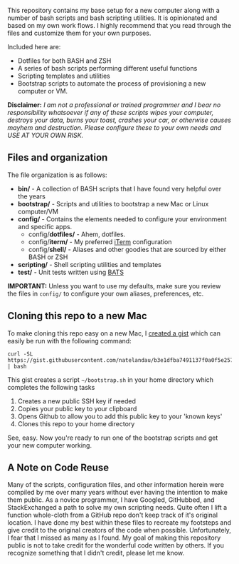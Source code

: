 This repository contains my base setup for a new computer along with a number of bash scripts and bash scripting utilities.  It is opinionated and based on my own work flows. I highly recommend that you read through the files and customize them for your own purposes.

Included here are:

* Dotfiles for both BASH and ZSH
* A series of bash scripts performing different useful functions
* Scripting templates and utilities
* Bootstrap scripts to automate the process of provisioning a new computer or VM.

**Disclaimer:**  *I am not a professional or trained programmer and I bear no responsibility whatsoever if any of these scripts wipes your computer, destroys your data, burns your toast, crashes your car, or otherwise causes mayhem and destruction. Please configure these to your own needs and USE AT YOUR OWN RISK.*

## Files and organization
The file organization is as follows:

* **bin/** - A collection of BASH scripts that I have found very helpful over the years
* **bootstrap/** - Scripts and utilities to bootstrap a new Mac or Linux computer/VM
* **config/** - Contains the elements needed to configure your environment and specific apps.
  * config/**dotfiles/** - Ahem, dotfiles.
  * config/**iterm/** - My preferred [iTerm](https://www.iterm2.com) configuration
  * config/**shell/** - Aliases and other goodies that are sourced by either BASH or ZSH
* **scripting/** - Shell scripting utilities and templates
* **test/** - Unit tests written using [BATS](https://github.com/sstephenson/bats)

**IMPORTANT:** Unless you want to use my defaults, make sure you review the files in `config/` to configure your own aliases, preferences, etc.

## Cloning this repo to a new Mac
To make cloning this repo easy on a new Mac, I [created a gist](https://gist.github.com/natelandau/b3e1dfba7491137f0a0f5e25721fffc2) which can easily be run with the following command:

```
curl -SL https://gist.githubusercontent.com/natelandau/b3e1dfba7491137f0a0f5e25721fffc2/raw/d98763695a0ddef1de9db2383f43149005423f20/bootstrapNewMac | bash
```

This gist creates a script `~/bootstrap.sh` in your home directory which completes the following tasks

1. Creates a new public SSH key if needed
2. Copies your public key to your clipboard
3. Opens Github to allow you to add this public key to your 'known keys'
4. Clones this repo to your home directory

See, easy. Now you're ready to run one of the bootstrap scripts and get your new computer working.

## A Note on Code Reuse
Many of the scripts, configuration files, and other information herein were compiled by me over many years without ever having the intention to make them public. As a novice programmer, I have Googled, GitHubbed, and StackExchanged a path to solve my own scripting needs.  Quite often I lift a function whole-cloth from a GitHub repo don't keep track of it's original location. I have done my best within these files to recreate my footsteps and give credit to the original creators of the code when possible. Unfortunately, I fear that I missed as many as I found. My goal of making this repository public is not to take credit for the wonderful code written by others. If you recognize something that I didn't credit, please let me know.